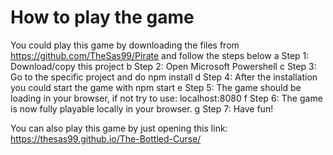 # How to play the game

You could play this game by downloading the files from https://github.com/TheSas99/Pirate and follow the steps below
a Step 1: Download/copy this project 
b Step 2: Open Microsoft Powershell 
c Step 3: Go to the specific project and do npm install 
d Step 4: After the installation you could start the game with npm start 
e Step 5: The game should be loading in your browser, if not try to use: localhost:8080 
f Step 6: The game is now fully playable locally in your browser. 
g Step 7: Have fun!

You can also play this game by just opening this link: https://thesas99.github.io/The-Bottled-Curse/
